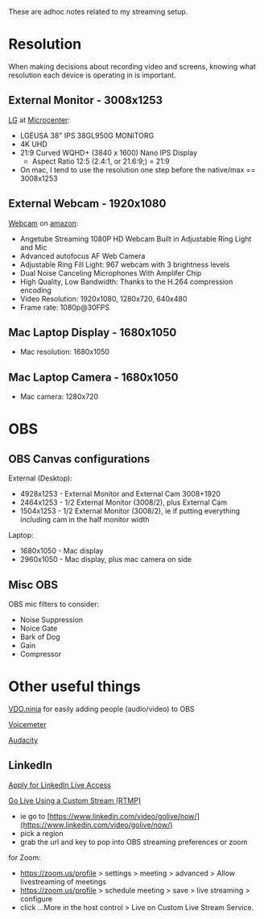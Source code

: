 These are adhoc notes related to my streaming setup.

# Resolution

When making decisions about recording video and screens, knowing what resolution each device is operating in is important.

## External Monitor - 3008x1253

[LG](https://www.lg.com/us/monitors/lg-38GL950G-B-gaming-monitor) at [Microcenter](https://www.microcenter.com/support/618264/38GL950G_38):
- LGEUSA 38" IPS 38GL950G MONITORG
- 4K UHD
- 21:9 Curved WQHD+ (3840 x 1600) Nano IPS Display
  - Aspect Ratio 12:5 (2.4:1, or 21.6:9;) = 21:9
- On mac, I tend to use the resolution one step before the native/max == 3008x1253

## External Webcam - 1920x1080

[Webcam](https://m.media-amazon.com/images/I/B1Ooy9meheL.pdf) on [amazon](https://www.amazon.com/Angetube-Streaming-Adjustable-Advanced-autofocus/dp/B07RXYG295):
- Angetube Streaming 1080P HD Webcam Built in Adjustable Ring Light and Mic
- Advanced autofocus AF Web Camera
- Adjustable Ring Fill Light: 967 webcam with 3 brightness levels
- Dual Noise Canceling Microphones With Amplifer Chip
- High Quality, Low Bandwidth: Thanks to the H.264 compression encoding
- Video Resolution: 1920x1080, 1280x720, 640x480
- Frame rate: 1080p@30FPS

## Mac Laptop Display - 1680x1050 

- Mac resolution: 1680x1050 

## Mac Laptop Camera - 1680x1050 

- Mac camera: 1280x720

# OBS

## OBS Canvas configurations

External (Desktop):
- 4928x1253 - External Monitor and External Cam 3008+1920
- 2464x1253 - 1/2 External Monitor (3008/2), plus External Cam 
- 1504x1253 - 1/2 External Monitor (3008/2), ie if putting everything including cam in the half monitor width

Laptop:
- 1680x1050 - Mac display 
- 2960x1050 - Mac display, plus mac camera on side

## Misc OBS

OBS mic filters to consider:
- Noise Suppression
- Noice Gate
- Bark of Dog
- Gain
- Compressor

# Other useful things

[VDO.ninja](https://vdo.ninja/) for easily adding people (audio/video) to OBS

[Voicemeter](https://vb-audio.com/Voicemeeter/)

[Audacity](https://www.audacityteam.org/)

## LinkedIn

[Apply for LinkedIn Live Access](https://www.linkedin.com/help/linkedin/answer/a554240)

[Go Live Using a Custom Stream (RTMP)](https://www.linkedin.com/help/linkedin/answer/a564446)
- ie go to [https://www.linkedin.com/video/golive/now/](https://www.linkedin.com/video/golive/now/)
- pick a region
- grab the url and key to pop into OBS streaming preferences or zoom

for Zoom:
- https://zoom.us/profile > settings > meeting > advanced > Allow livestreaming of meetings
- https://zoom.us/profile > schedule meeting > save > live streaming > configure
- click  ...More in the host control > Live on Custom Live Stream Service.

